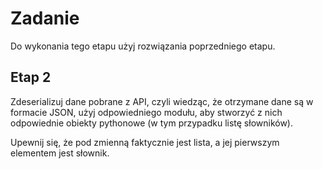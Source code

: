 # Zadanie

Do wykonania tego etapu użyj rozwiązania poprzedniego etapu.

## Etap 2

Zdeserializuj dane pobrane z API, czyli wiedząc, że otrzymane dane są w formacie JSON, użyj odpowiedniego modułu, aby stworzyć z nich odpowiednie obiekty pythonowe (w tym przypadku listę słowników).

Upewnij się, że pod zmienną faktycznie jest lista, a jej pierwszym elementem jest słownik.

